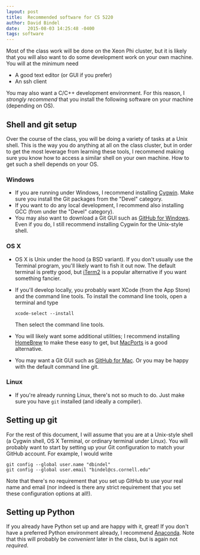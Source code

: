 ```yaml
---
layout: post
title:  Recommended software for CS 5220
author: David Bindel
date:   2015-08-03 14:25:48 -0400
tags: software
---
```


Most of the class work will be done on the Xeon Phi cluster, but it is
likely that you will also want to do some development work on your own
machine.  You will at the minimum need

- A good text editor (or GUI if you prefer)
- An ssh client

You may also want a C/C++ development environment.  For this reason, I
*strongly recommend* that you install the following software on your
machine (depending on OS).

## Shell and git setup

Over the course of the class, you will be doing a variety of tasks
at a Unix shell.  This is the way you do anything at all on the class
cluster, but in order to get the most leverage from learning these
tools, I recommend making sure you know how to access a similar shell
on your own machine.  How to get such a shell depends on your OS.

### Windows

- If you are running under Windows, I recommend installing
  [Cygwin](https://www.cygwin.com/).  Make sure you install the Git
  packages from the "Devel" category.
- If you want to do any local development, I recommend also installing
  GCC (from under the "Devel" category).
- You may also want to download a Git GUI such as
  [GitHub for Windows](https://windows.github.com/).  Even if you do,
  I still recommend installing Cygwin for the Unix-style shell.

### OS X

- OS X is Unix under the hood (a BSD variant).  If you don't usually
  use the Terminal program, you'll likely want to fish it out now.
  The default terminal is pretty good, but
  [iTerm2](https://www.iterm2.com/)
  is a popular alternative if you want something fancier.
- If you'll develop locally, you probably want XCode (from the App
  Store) and the command line tools.  To install the command line
  tools, open a terminal and type
  
      xcode-select --install
  
  Then select the command line tools.
- You will likely want some additional utilities; I recommend installing
  [HomeBrew](http://brew.sh/) to make these easy to get, but
  [MacPorts](https://www.macports.org/) is a good alternative.
- You may want a Git GUI such as [GitHub for Mac](https://mac.github.com/).
  Or you may be happy with the default command line git.

### Linux

- If you're already running Linux, there's not so much to do.
  Just make sure you have `git` installed (and ideally a compiler).

## Setting up git

For the rest of this document, I will assume that you are at a
Unix-style shell (a Cygwin shell, OS X Terminal, or ordinary terminal
under Linux).  You will probably want to start by setting up your Git
configuration to match your GitHub account.  For example, I would write

    git config --global user.name "dbindel"
    git config --global user.email "bindel@cs.cornell.edu"

Note that there's no requirement that you set up GitHub to use your
real name and email (nor indeed is there any strict requirement that
you set these configuration options at all!).

## Setting up Python

If you already have Python set up and are happy with it, great!  If
you don't have a preferred Python environment already, I recommend
[Anaconda](https://store.continuum.io/cshop/anaconda/).  Note that
this will probably be *convenient* later in the class, but is again
not *required*.
